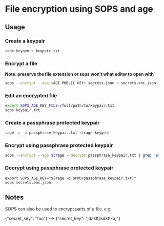 # File encryption using SOPS and age

## Usage

### Create a keypair

```sh
rage-keygen > keypair.txt
```

### Encrypt a file

**Note: preserve the file extension or sops won't what editor to open with**

```sh
sops --encrypt --age <AGE PUBLIC KEY> secrets.json > secrets.enc.json
```

### Edit an encrypted file

```sh
export SOPS_AGE_KEY_FILE=/full/path/to/keypair.txt
sops keypair.txt
```

### Create a passphrase protected keypair

```sh
rage -p -o passphrase_keypair.txt <(rage-keygen)
```

### Encrypt using passphrase protected keypair

```sh
sops --encrypt --age $(rage --decrypt passphrase_keypair.txt | grep 'public key:' | sed 's/# public key: //g') secrets.json > secrets.enc.json
```

### Decrypt using passphrase protected keypair

```
export SOPS_AGE_KEY="$(rage -d $PWD/passphrase_keypair.txt)"
sops secrets.enc.json
```

## Notes

SOPS can also be used to encrypt parts of a file. e.g.

{"secret_key": "foo"} --> {"secret_key": "jdaklfjlsdkflka;"}
